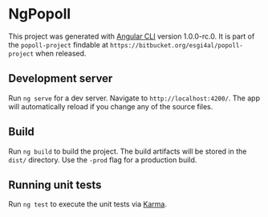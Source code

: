 # NgPopoll

This project was generated with [Angular CLI](https://github.com/angular/angular-cli) version 1.0.0-rc.0.
It is part of the `popoll-project` findable at `https://bitbucket.org/esgi4al/popoll-project` when released. 

## Development server

Run `ng serve` for a dev server. Navigate to `http://localhost:4200/`. The app will automatically reload if you change any of the source files.

## Build

Run `ng build` to build the project. The build artifacts will be stored in the `dist/` directory. Use the `-prod` flag for a production build.

## Running unit tests

Run `ng test` to execute the unit tests via [Karma](https://karma-runner.github.io).
